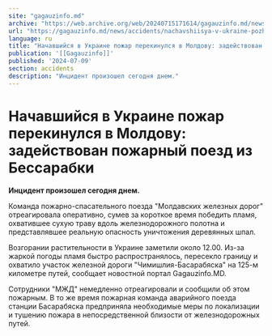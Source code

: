 ```yaml
---
site: "gagauzinfo.md"
archive: "https://web.archive.org/web/20240715171614/gagauzinfo.md/news/accidents/nachavshiisya-v-ukraine-pozhar-perekinulsya-v-moldovu-zadeistvovan-pozharnii-poezd-iz-bessarabki"
url: "https://gagauzinfo.md/news/accidents/nachavshiisya-v-ukraine-pozhar-perekinulsya-v-moldovu-zadeistvovan-pozharnii-poezd-iz-bessarabki"
language: ru
title: "Начавшийся в Украине пожар перекинулся в Молдову: задействован пожарный поезд из Бессарабки"
publication: '[[Gagauzinfo]]'
published: '2024-07-09'
section: accidents
description: "Инцидент произошел сегодня днем."
---
```


# Начавшийся в Украине пожар перекинулся в Молдову: задействован пожарный поезд из Бессарабки

**Инцидент произошел сегодня днем.**

Команда пожарно-спасательного поезда "Молдавских железных дорог" отреагировала оперативно, сумев за короткое время победить пламя, охватившее сухую траву вдоль железнодорожного полотна и представлявшее реальную опасность уничтожения деревянных шпал.

Возгорании растительности в Украине заметили около 12.00. Из-за жаркой погоды пламя быстро распространялось, пересекло границу и охватило участок железной дороги "Чимишлия-Басарабяска" на 125-м километре путей, сообщает новостной портал Gagauzinfo.MD.

Сотрудники "МЖД" немедленно отреагировали и сообщили об этом пожарным. В то же время пожарная команда аварийного поезда станции Басарабяска предприняла необходимые меры по локализации и тушению пожара в непосредственной близости от железнодорожных путей.